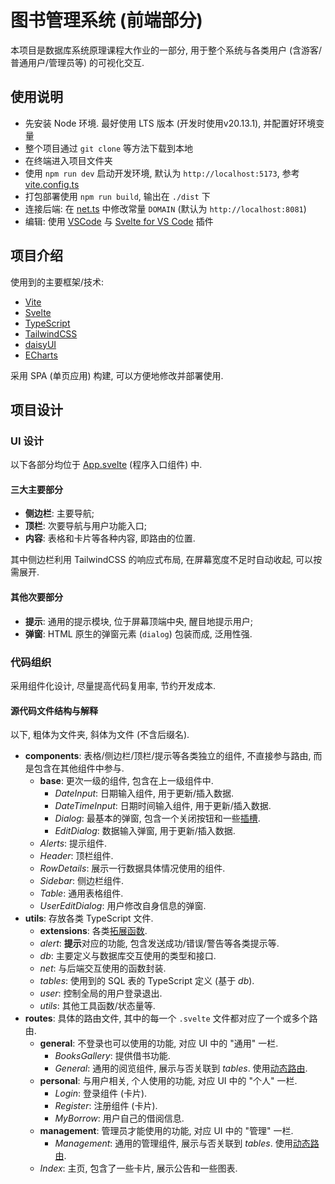 # 图书管理系统 (前端部分)

本项目是数据库系统原理课程大作业的一部分, 用于整个系统与各类用户 (含游客/普通用户/管理员等) 的可视化交互.

## 使用说明

- 先安装 Node 环境. 最好使用 LTS 版本 (开发时使用v20.13.1), 并配置好环境变量
- 整个项目通过 `git clone` 等方法下载到本地
- 在终端进入项目文件夹
- 使用 `npm run dev` 启动开发环境, 默认为 `http://localhost:5173`, 参考 [vite.config.ts](./vite.config.ts)
- 打包部署使用 `npm run build`, 输出在 `./dist` 下
- 连接后端: 在 [net.ts](./src/utils/net.ts) 中修改常量 `DOMAIN` (默认为 `http://localhost:8081`)
- 编辑: 使用 [VSCode](https://code.visualstudio.com/) 与 [Svelte for VS Code](https://marketplace.visualstudio.com/items?itemName=svelte.svelte-vscode) 插件

## 项目介绍

使用到的主要框架/技术:

- [Vite](https://vitejs.dev/)
- [Svelte](https://svelte.dev/)
- [TypeScript](https://www.typescriptlang.org/)
- [TailwindCSS](https://tailwindcss.com/)
- [daisyUI](https://daisyui.com/)
- [ECharts](https://echarts.apache.org/zh/index.html)

采用 SPA (单页应用) 构建, 可以方便地修改并部署使用.

## 项目设计

### UI 设计

以下各部分均位于 [App.svelte](./src/App.svelte) (程序入口组件) 中.

#### 三大主要部分

- **侧边栏**: 主要导航;
- **顶栏**: 次要导航与用户功能入口;
- **内容**: 表格和卡片等各种内容, 即路由的位置.

其中侧边栏利用 TailwindCSS 的响应式布局, 在屏幕宽度不足时自动收起, 可以按需展开.

#### 其他次要部分

- **提示**: 通用的提示模块, 位于屏幕顶端中央, 醒目地提示用户;
- **弹窗**: HTML 原生的弹窗元素 (`dialog`) 包装而成, 泛用性强.

### 代码组织

采用组件化设计, 尽量提高代码复用率, 节约开发成本.

#### 源代码文件结构与解释

以下, 粗体为文件夹, 斜体为文件 (不含后缀名).

- **components**: 表格/侧边栏/顶栏/提示等各类独立的组件, 不直接参与路由, 而是包含在其他组件中参与.
  - **base**: 更次一级的组件, 包含在上一级组件中.
    - *DateInput*: 日期输入组件, 用于更新/插入数据.
    - *DateTimeInput*: 日期时间输入组件, 用于更新/插入数据.
    - *Dialog*: 最基本的弹窗, 包含一个关闭按钮和一些[插槽](https://svelte.dev/examples/slots).
    - *EditDialog*: 数据输入弹窗, 用于更新/插入数据.
  - *Alerts*: 提示组件.
  - *Header*: 顶栏组件.
  - *RowDetails*: 展示一行数据具体情况使用的组件.
  - *Sidebar*: 侧边栏组件.
  - *Table*: 通用表格组件.
  - *UserEditDialog*: 用户修改自身信息的弹窗.
- **utils**: 存放各类 TypeScript 文件.
  - **extensions**: 各类[拓展函数](https://www.w3schools.com/js/js_object_prototypes.asp).
  - *alert*: **提示**对应的功能, 包含发送成功/错误/警告等各类提示等.
  - *db*: 主要定义与数据库交互使用的类型和接口.
  - *net*: 与后端交互使用的函数封装.
  - *tables*: 使用到的 SQL 表的 TypeScript 定义 (基于 *db*).
  - *user*: 控制全局的用户登录退出.
  - *utils*: 其他工具函数/状态量等.
- **routes**: 具体的路由文件, 其中的每一个 `.svelte` 文件都对应了一个或多个路由.
  - **general**: 不登录也可以使用的功能, 对应 UI 中的 "通用" 一栏.
    - *BooksGallery*: 提供借书功能.
    - *General*: 通用的阅览组件, 展示与否关联到 *tables*. 使用[动态路由](https://github.com/ItalyPaleAle/svelte-spa-router/blob/main/examples/basic-routing/src/routes.js).
  - **personal**: 与用户相关, 个人使用的功能, 对应 UI 中的 "个人" 一栏.
    - *Login*: 登录组件 (卡片).
    - *Register*: 注册组件 (卡片).
    - *MyBorrow*: 用户自己的借阅信息.
  - **management**: 管理员才能使用的功能, 对应 UI 中的 "管理" 一栏.
    - *Management*: 通用的管理组件, 展示与否关联到 *tables*. 使用[动态路由](https://github.com/ItalyPaleAle/svelte-spa-router/blob/main/examples/basic-routing/src/routes.js).
  - *Index*: 主页, 包含了一些卡片, 展示公告和一些图表.
